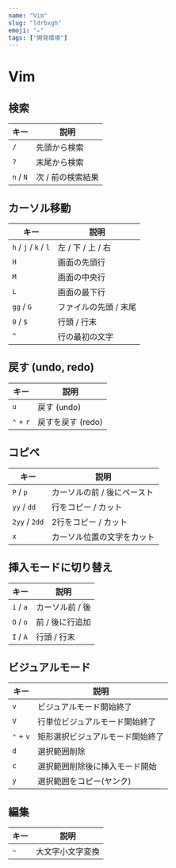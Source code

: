 ```yaml
---
name: "Vim"
slug: "ldrbxgh"
emoji: "✏️"
tags: ["開発環境"]
---
```


# Vim

## 検索

| キー      | 説明              |
| --------- | ----------------- |
| `/`       | 先頭から検索      |
| `?`       | 末尾から検索      |
| `n` / `N` | 次 / 前の検索結果 |

## カーソル移動

| キー                  | 説明                  |
| --------------------- | --------------------- |
| `h` / `j` / `k` / `l` | 左 / 下 / 上 / 右           |
| `H`                   | 画面の先頭行          |
| `M`                   | 画面の中央行          |
| `L`                   | 画面の最下行          |
| `gg` / `G`            | ファイルの先頭 / 末尾 |
| `0` / `$`             | 行頭 / 行末           |
| `^`                   | 行の最初の文字        |

## 戻す (undo, redo)

| キー      | 説明              |
| --------- | ----------------- |
| `u`       | 戻す (undo)       |
| `⌃` + `r` | 戻すを戻す (redo) |

## コピペ

| キー          | 説明                        |
| ------------- | --------------------------- |
| `P` / `p`     | カーソルの前 / 後にペースト |
| `yy` / `dd`   | 行をコピー / カット         |
| `2yy` / `2dd` | 2行をコピー / カット        |
| `x`           | カーソル位置の文字をカット  |

## 挿入モードに切り替え

| キー      | 説明            |
| --------- | --------------- |
| `i` / `a` | カーソル前 / 後 |
| `O` / `o` | 前 / 後に行追加 |
| `I` / `A` | 行頭 / 行末     |

## ビジュアルモード

| キー      | 説明                             |
| --------- | -------------------------------- |
| `v`       | ビジュアルモード開始終了         |
| `V`       | 行単位ビジュアルモード開始終了   |
| `⌃` + `v` | 矩形選択ビジュアルモード開始終了 |
| `d`       | 選択範囲削除                     |
| `c`       | 選択範囲削除後に挿入モード開始   |
| `y`       | 選択範囲をコピー(ヤンク)         |

## 編集

| キー | 説明             |
| ---- | ---------------- |
| `~`  | 大文字小文字変換 |
